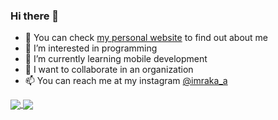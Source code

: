 ### Hi there 👋

- 🔭 You can check <a href="https://rakaatmaja.github.io/">my personal website</a> to find out about me
- 👀 I’m interested in programming
- 🌱 I’m currently learning mobile development
- 💞️ I want to collaborate in an organization
- 📫 You can reach me at my instagram [@imraka_a](https://instagram.com/imraka_a)

<a href="https://github.com/rakaatmaja">
  <img align="center" src="https://github-readme-stats.vercel.app/api?username=rakaatmaja&count_private=true&show_icons=true&theme=chartreuse-dark" />
</a>
<a href="https://github.com/rakaatmaja">
  <img align="center" src="https://github-readme-stats.vercel.app/api/top-langs/?username=rakaatmaja&layout=compact&theme=chartreuse-dark&langs_count=8" />
</a>

